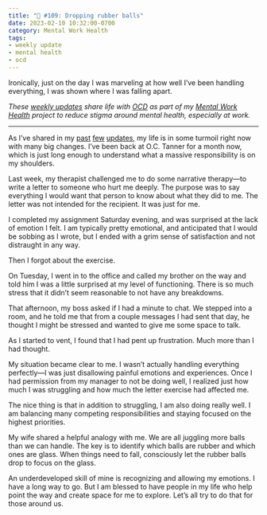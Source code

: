 ```yaml
---
title: "🧠 #109: Dropping rubber balls"
date: 2023-02-10 10:32:00-0700
category: Mental Work Health
tags:
- weekly update
- mental health
- ocd
---
```


Ironically, just on the day I was marveling at how well I’ve been handling everything, I was shown where I was falling apart.

_These [weekly updates](https://bennorris.com/tags/weekly-update/) share life with [OCD](https://bennorris.com/tags/ocd/) as part of my [Mental Work Health](https://bennorris.com/mental-work-health/) project to reduce stigma around mental health, especially at work._

***

As I’ve shared in my [past](https://bennorris.com/2023/01/20/building-people-again) [few](https://bennorris.com/2023/01/27/stressed-or-overwhelmed) [updates](https://bennorris.com/2023/02/03/extreme-ownership), my life is in some turmoil right now with many big changes. I’ve been back at O.C. Tanner for a month now, which is just long enough to understand what a massive responsibility is on my shoulders.

Last week, my therapist challenged me to do some narrative therapy—to write a letter to someone who hurt me deeply. The purpose was to say everything I would want that person to know about what they did to me. The letter was not intended for the recipient. It was just for me.

I completed my assignment Saturday evening, and was surprised at the lack of emotion I felt. I am typically pretty emotional, and anticipated that I would be sobbing as I wrote, but I ended with a grim sense of satisfaction and not distraught in any way.

Then I forgot about the exercise.

On Tuesday, I went in to the office and called my brother on the way and told him I was a little surprised at my level of functioning. There is so much stress that it didn’t seem reasonable to not have any breakdowns.

That afternoon, my boss asked if I had a minute to chat. We stepped into a room, and he told me that from a couple messages I had sent that day, he thought I might be stressed and wanted to give me some space to talk.

As I started to vent, I found that I had pent up frustration. Much more than I had thought.

My situation became clear to me. I wasn’t actually handling everything perfectly—I was just disallowing painful emotions and experiences. Once I had permission from my manager to not be doing well, I realized just how much I was struggling and how much the letter exercise had affected me.

The nice thing is that in addition to struggling, I am also doing really well. I am balancing many competing responsibilities and staying focused on the highest priorities.

My wife shared a helpful analogy with me. We are all juggling more balls than we can handle. The key is to identify which balls are rubber and which ones are glass. When things need to fall, consciously let the rubber balls drop to focus on the glass.

An underdeveloped skill of mine is recognizing and allowing my emotions. I have a long way to go. But I am blessed to have people in my life who help point the way and create space for me to explore. Let’s all try to do that for those around us.



